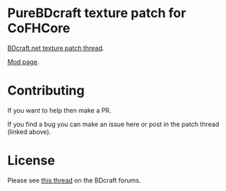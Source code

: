 # PureBDcraft texture patch for CoFHCore
[BDcraft.net texture patch thread](http://bdcraft.net/community/pbdc-patches-rel/cofhcore-t3018.html).

[Mod page](https://mods.curse.com/mc-mods/minecraft/cofhcore).

# Contributing
If you want to help then make a PR.

If you find a bug you can make an issue here or post in the patch thread (linked above).

# License
Please see [this thread](http://bdcraft.net/community/pbdc-patches-rel/rules-read-this-before-posting-mod-support-patch-t312.html) on the BDcraft forums.
